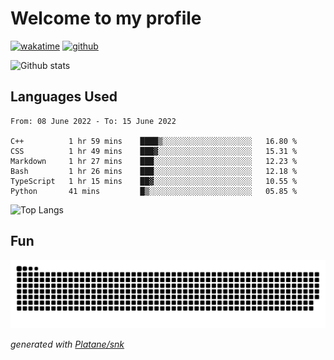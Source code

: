 # Welcome to my profile

[![wakatime](https://wakatime.com/badge/user/82c377cd-a54c-404c-b7df-177b313ca539.svg)](https://wakatime.com/@82c377cd-a54c-404c-b7df-177b313ca539)
[![github](https://img.shields.io/github/followers/xinthose?logo=github&style=plastic)](https://github.com/alanhamlett?tab=followers)

![Github stats](https://github-readme-stats.vercel.app/api?username=xinthose&show_icons=true&theme=radical&count_private=true)

## Languages Used

<!--START_SECTION:waka-->

```text
From: 08 June 2022 - To: 15 June 2022

C++          1 hr 59 mins    ████▒░░░░░░░░░░░░░░░░░░░░   16.80 %
CSS          1 hr 49 mins    ███▓░░░░░░░░░░░░░░░░░░░░░   15.31 %
Markdown     1 hr 27 mins    ███░░░░░░░░░░░░░░░░░░░░░░   12.23 %
Bash         1 hr 26 mins    ███░░░░░░░░░░░░░░░░░░░░░░   12.18 %
TypeScript   1 hr 15 mins    ██▓░░░░░░░░░░░░░░░░░░░░░░   10.55 %
Python       41 mins         █▒░░░░░░░░░░░░░░░░░░░░░░░   05.85 %
```

<!--END_SECTION:waka-->

![Top Langs](https://github-readme-stats.vercel.app/api/top-langs/?username=xinthose)

## Fun
![github contribution grid snake animation](https://raw.githubusercontent.com/xinthose/xinthose/output/github-contribution-grid-snake.svg)

_generated with [Platane/snk](https://github.com/Platane/snk)_
